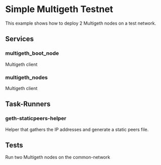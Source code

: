# Simple Multigeth Testnet

This example shows how to deploy 2 Multigeth nodes on a test network.

## Services

### multigeth_boot_node
Multigeth client

### multigeth_nodes
Multigeth client

## Task-Runners

### geth-staticpeers-helper
Helper that gathers the IP addresses and generate a static peers file.

## Tests
Run two Multigeth nodes on the common-network